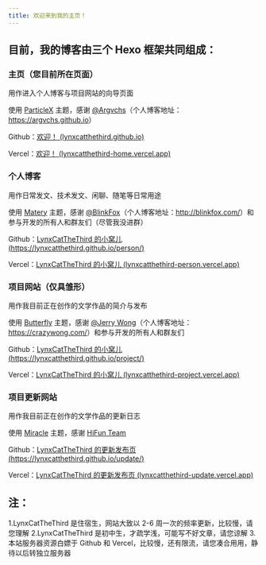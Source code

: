 ```yaml
---
title: 欢迎来到我的主页！
---
```


## 目前，我的博客由三个 Hexo 框架共同组成：

### 主页（您目前所在页面）

用作进入个人博客与项目网站的向导页面

使用 [ParticleX](https://github.com/argvchs/hexo-theme-particlex/) 主题，感谢 [@Argvchs](https://github.com/argvchs/)（个人博客地址：<https://argvchs.github.io>）

Github：[欢迎！ (lynxcatthethird.github.io)](https://lynxcatthethird.github.io/)

Vercel：[欢迎！ (lynxcatthethird-home.vercel.app)](https://lynxcatthethird-home.vercel.app/)

### 个人博客

用作日常发文、技术发文、闲聊、随笔等日常用途

使用 [Matery](https://github.com/blinkfox/hexo-theme-matery/) 主题，感谢 [@BlinkFox](https://github.com/blinkfox/)（个人博客地址：<http://blinkfox.com/>）和参与开发的所有人和群友们（尽管我没进群）

Github：[LynxCatTheThird 的小窝儿 (https://lynxcatthethird.github.io/person/)](https://lynxcatthethird.github.io/person/)

Vercel：[LynxCatTheThird 的小窝儿 (lynxcatthethird-person.vercel.app)](https://lynxcatthethird-person.vercel.app/)

### 项目网站（仅具雏形）

用作我目前正在创作的文学作品的简介与发布

使用 [Butterfly](https://github.com/jerryc127/hexo-theme-butterfly) 主题，感谢 [@Jerry Wong](https://github.com/jerryc127)（个人博客地址：<https://crazywong.com/>）和参与开发的所有人和群友们

Github：[LynxCatTheThird 的小窝儿 (https://lynxcatthethird.github.io/project/)](https://lynxcatthethird.github.io/project/)

Vercel：[LynxCatTheThird 的小窝儿 (lynxcatthethird-project.vercel.app)](https://lynxcatthethird-project.vercel.app/)

### 项目更新网站

用作我目前正在创作的文学作品的更新日志

使用 [Miracle](https://github.com/hifun-team/hexo-theme-miracle) 主题，感谢 [HiFun Team](https://github.com/hifun-team)

Github：[LynxCatTheThird 的更新发布页(https://lynxcatthethird.github.io/update/)](https://lynxcatthethird.github.io/update/)

Vercel：[LynxCatTheThird 的更新发布页 (lynxcatthethird-update.vercel.app)](https://lynxcatthethird-update.vercel.app/)


## 注：

1.LynxCatTheThird 是住宿生，网站大致以 2-6 周一次的频率更新，比较慢，请您理解
2.LynxCatTheThird 是初中生，才疏学浅，可能写不好文章，请您谅解
3.本站服务器资源白嫖于 Github 和 Vercel，比较慢，还有限流，请您凑合用用，静待以后转独立服务器